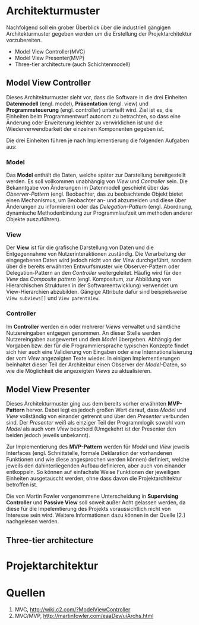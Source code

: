 # Architekturmuster

Nachfolgend soll ein grober Überblick über die industriell gängigen Architekturmuster gegeben werden um die Erstellung der Projektarchitektur vorzubereiten.

- Model View Controller(MVC)
- Model View Presenter(MVP)
- Three-tier architecture (auch Schichtenmodell)

## Model View Controller

Dieses Architekturmuster sieht vor, dass die Software in die drei Einheiten **Datenmodell** (engl. model), **Präsentation** (engl. view) und **Programmsteuerung** (engl. controller) unterteilt wird. Ziel ist es, die Einheiten beim Programmentwurf autonom zu betrachten, so dass eine Änderung oder Erweiterung leichter zu verwirklichen ist und die Wiederverwendbarkeit der einzelnen Komponenten gegeben ist.

Die drei Einheiten führen je nach Implementierung die folgenden Aufgaben aus:

### Model

Das **Model** enthält die Daten, welche später zur Darstellung bereitgestellt werden. Es soll vollkommen unabhängig von *View* und *Controller* sein. Die Bekanntgabe von Änderungen im Datenmodell geschieht über das *Observer-Pattern* (engl. Beobachter, das zu beobachtende Objekt bietet einen Mechanismus, um Beobachter an- und abzumelden und diese über Änderungen zu informieren) oder das *Delegation-Pattern* (engl. Abordnung, dynamische Methodenbindung zur Programmlaufzeit um methoden anderer Objekte auszuführen).

### View

Der **View** ist für die grafische Darstellung von Daten und die Entgegennahme von Nutzerinteraktionen zuständig. Die Verarbeitung der eingegebenen Daten wird jedoch nicht von der *View* durchgeführt, sondern über die bereits erwähnten Entwurfsmuster wie Observer-Pattern oder Delegation-Pattern an den *Controller* weitergeleitet. Häufig wird für den *View* das *Composite pattern* (engl. Kompositum, zur Abbildung von Hierarchischen Strukturen in der Softwareentwicklung) verwendet um View-Hierarchien abzubilden. Gängige Attribute dafür sind beispielsweise `View subviews[]` und `View parentView`.

### Controller

Im **Controller** werden ein oder mehrerer *Views* verwaltet und sämtliche Nutzereingaben entgegen genommen. An dieser Stelle werden Nutzereingaben ausgewertet und dem *Model* übergeben. Abhängig der Vorgaben bzw. der für die Programmiersprache typischen Konzepte findet sich hier auch eine Validierung von Eingaben oder eine Internationalisierung der vom *View* angezeigten Texte wieder. In einigen Implementierungen beinhaltet dieser Teil der Architektur einen Observer der *Model*-Daten, so wie die Möglichkeit die angezeigten *Views* zu aktualisieren.


## Model View Presenter

Dieses Architekturmuster ging aus dem bereits vorher erwähnten **MVP-Pattern** hervor. Dabei legt es jedoch großen Wert darauf, dass *Model* und *View* vollständig von einander getrennt und über den *Presenter* verbunden sind. Der *Presenter* weiß als einziger Teil der Programmlogik sowohl vom *Model* als auch vom *View* bescheid (Umgekehrt ist der Presenter den beiden jedoch jeweils unbekannt).

Zur Implementierung des **MVP-Pattern** werden für *Model* und *View* jeweils Interfaces (engl. Schnittstelle, formale Deklaration der vorhandenen Funktionen und wie diese angesprochen werden können) definiert, welche jeweils den dahinterliegenden Aufbau definieren, aber auch von einander entkoppeln. So können auf einfachste Weise Funktionen der jeweiligen Einheiten ausgetauscht werden, ohne dass davon die Projektarchitektur betroffen ist.


Die von Martin Fowler vorgenommene Unterscheidung in **Supervising Controller** und **Passive View** soll soweit außer Acht gelassen werden, da diese für die Impelemtierung des Projekts voraussichtlich nicht von Interesse sein wird. Weitere Informationen dazu können in der Quelle [2.] nachgelesen werden.

## Three-tier architecture



# Projektarchitektur



# Quellen
1. MVC, http://wiki.c2.com/?ModelViewController
2. MVC/MVP, http://martinfowler.com/eaaDev/uiArchs.html
